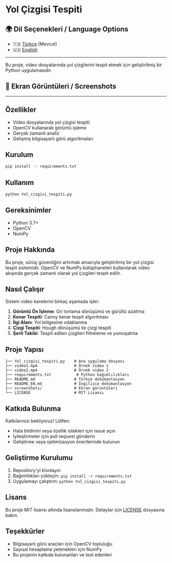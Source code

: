 # Yol Çizgisi Tespiti

## 🌍 Dil Seçenekleri / Language Options
- 🇹🇷 [Türkçe](README.md) (Mevcut)
- 🇺🇸 [English](README_EN.md)

---

Bu proje, video dosyalarında yol çizgilerini tespit etmek için geliştirilmiş bir Python uygulamasıdır.

## 📸 Ekran Görüntüleri / Screenshots


---

## Özellikler
- Video dosyalarında yol çizgisi tespiti
- OpenCV kullanarak görüntü işleme
- Gerçek zamanlı analiz
- Gelişmiş bilgisayarlı görü algoritmaları

## Kurulum
```bash
pip install -r requirements.txt
```

## Kullanım
```bash
python Yol_cizgisi_tespiti.py
```

## Gereksinimler
- Python 3.7+
- OpenCV
- NumPy

## Proje Hakkında
Bu proje, sürüş güvenliğini artırmak amacıyla geliştirilmiş bir yol çizgisi tespit sistemidir. OpenCV ve NumPy kütüphaneleri kullanılarak video akışında gerçek zamanlı olarak yol çizgileri tespit edilir.

## Nasıl Çalışır
Sistem video karelerini birkaç aşamada işler:
1. **Görüntü Ön İşleme**: Gri tonlama dönüşümü ve gürültü azaltma
2. **Kenar Tespiti**: Canny kenar tespit algoritması
3. **İlgi Alanı**: Yol bölgesine odaklanma
4. **Çizgi Tespiti**: Hough dönüşümü ile çizgi tespiti
5. **Şerit Takibi**: Tespit edilen çizgileri filtreleme ve yumuşatma

## Proje Yapısı
```
├── Yol_cizgisi_tespiti.py    # Ana uygulama dosyası
├── video1.mp4                # Örnek video 1
├── video2.mp4                # Örnek video 2
├── requirements.txt           # Python bağımlılıkları
├── README.md                 # Türkçe dokümantasyon
├── README_EN.md              # İngilizce dokümantasyon
├── screenshots/              # Ekran görüntüleri
└── LICENSE                   # MIT Lisansı
```

## Katkıda Bulunma
Katkılarınızı bekliyoruz! Lütfen:
- Hata bildirimi veya özellik istekleri için issue açın
- İyileştirmeler için pull request gönderin
- Geliştirme veya optimizasyon önerilerinde bulunun

## Geliştirme Kurulumu
1. Repository'yi klonlayın
2. Bağımlılıkları yükleyin: `pip install -r requirements.txt`
3. Uygulamayı çalıştırın: `python Yol_cizgisi_tespiti.py`

## Lisans
Bu proje MIT lisansı altında lisanslanmıştır. Detaylar için [LICENSE](LICENSE) dosyasına bakın.

## Teşekkürler
- Bilgisayarlı görü araçları için OpenCV topluluğu
- Sayısal hesaplama yetenekleri için NumPy
- Bu projenin katkıda bulunanları ve test edenleri
